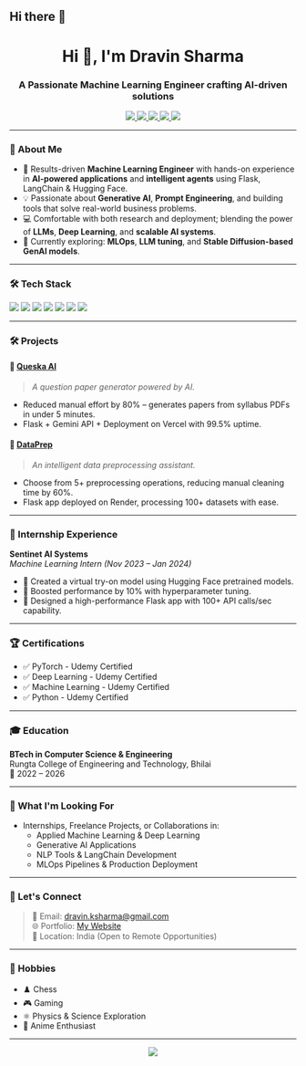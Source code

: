 ## Hi there 👋

<h1 align="center">Hi 👋, I'm Dravin Sharma</h1>
<h3 align="center">A Passionate Machine Learning Engineer crafting AI-driven solutions</h3>

<p align="center">
  <a href="https://www.linkedin.com/in/dravin-kumar-sharma-b495341b5/" target="_blank">
    <img src="https://img.shields.io/badge/LinkedIn-blue?logo=linkedin&style=flat-square" />
  </a>
  <a href="mailto:dravin.ksharma@gmail.com">
    <img src="https://img.shields.io/badge/Gmail-red?logo=gmail&style=flat-square" />
  </a>
  <a href="https://queska-ai.vercel.app/" target="_blank">
    <img src="https://img.shields.io/badge/Queska AI-Project-blueviolet?style=flat-square" />
  </a>
  <a href="https://dataprep-yu1h.onrender.com/" target="_blank">
    <img src="https://img.shields.io/badge/DataPrep-Project-brightgreen?style=flat-square" />
  </a>
  <a href="https://preview--fluidpurple-display.lovable.app/" target="_blank">
    <img src="https://img.shields.io/badge/Portfolio Website-purple?logo=vercel&style=flat-square" />
  </a>
</p>

---

### 🧠 About Me

- 🚀 Results-driven **Machine Learning Engineer** with hands-on experience in **AI-powered applications** and **intelligent agents** using Flask, LangChain & Hugging Face.
- 💡 Passionate about **Generative AI**, **Prompt Engineering**, and building tools that solve real-world business problems.
- 💻 Comfortable with both research and deployment; blending the power of **LLMs**, **Deep Learning**, and **scalable AI systems**.
- 🌱 Currently exploring: **MLOps**, **LLM tuning**, and **Stable Diffusion-based GenAI models**.

---

### 🛠️ Tech Stack

<p>
  <img src="https://img.shields.io/badge/Python-3776AB?logo=python&logoColor=white&style=flat-square"/>
  <img src="https://img.shields.io/badge/PyTorch-EE4C2C?logo=pytorch&logoColor=white&style=flat-square"/>
  <img src="https://img.shields.io/badge/Flask-000000?logo=flask&logoColor=white&style=flat-square"/>
  <img src="https://img.shields.io/badge/LangChain-blue?style=flat-square"/>
  <img src="https://img.shields.io/badge/Vercel-000000?logo=vercel&style=flat-square"/>
  <img src="https://img.shields.io/badge/Netlify-00C7B7?logo=netlify&logoColor=white&style=flat-square"/>
  <img src="https://img.shields.io/badge/SQL-4479A1?logo=postgresql&logoColor=white&style=flat-square"/>
</p>

---

### 🛠️ Projects

#### 🔹 [Queska AI](https://queska-ai.vercel.app/)
> *A question paper generator powered by AI.*
- Reduced manual effort by 80% – generates papers from syllabus PDFs in under 5 minutes.
- Flask + Gemini API + Deployment on Vercel with 99.5% uptime.

#### 🔹 [DataPrep](https://dataprep-yu1h.onrender.com/)
> *An intelligent data preprocessing assistant.*
- Choose from 5+ preprocessing operations, reducing manual cleaning time by 60%.
- Flask app deployed on Render, processing 100+ datasets with ease.

---

### 🧪 Internship Experience

**Sentinet AI Systems**  
*Machine Learning Intern (Nov 2023 – Jan 2024)*  
- 🚀 Created a virtual try-on model using Hugging Face pretrained models.
- 🔧 Boosted performance by 10% with hyperparameter tuning.
- 🧩 Designed a high-performance Flask app with 100+ API calls/sec capability.

---

### 🏆 Certifications

- ✅ PyTorch - Udemy Certified  
- ✅ Deep Learning - Udemy Certified  
- ✅ Machine Learning - Udemy Certified  
- ✅ Python - Udemy Certified  

---

### 🎓 Education

**BTech in Computer Science & Engineering**  
Rungta College of Engineering and Technology, Bhilai  
📅 2022 – 2026

---

### 🌟 What I'm Looking For

- Internships, Freelance Projects, or Collaborations in:
  - Applied Machine Learning & Deep Learning
  - Generative AI Applications
  - NLP Tools & LangChain Development
  - MLOps Pipelines & Production Deployment

---

### 💬 Let's Connect

> 📧 Email: [dravin.ksharma@gmail.com](mailto:dravin.ksharma@gmail.com)  
> 🌐 Portfolio: [My Website](https://preview--fluidpurple-display.lovable.app/)  
> 📍 Location: India (Open to Remote Opportunities)

---

### 🎯 Hobbies

- ♟️ Chess  
- 🎮 Gaming  
- ⚛️ Physics & Science Exploration  
- 🎥 Anime Enthusiast

---

<p align="center">
  <img src="https://capsule-render.vercel.app/api?type=waving&color=gradient&height=200&section=footer"/>
</p>

